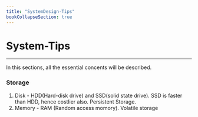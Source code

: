 ```yaml
---
title: "SystemDesign-Tips"
bookCollapseSection: true
---
```


# System-Tips
---
In this sections, all the essential concents will be described.

### Storage
1. Disk - HDD(Hard-disk drive) and SSD(solid state drive). SSD is faster than HDD, hence costlier also. Persistent Storage.
2. Memory - RAM (Random access momory). Volatile storage
